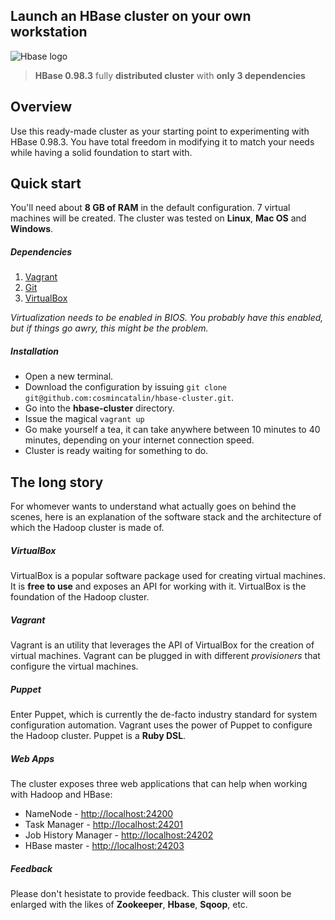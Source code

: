 ## Launch an HBase cluster on your own workstation

![Hbase logo](http://archive.cloudera.com/cdh4/cdh/4/hbase-0.94.2-cdh4.2.0/images/hbase_logo.png)

> **HBase 0.98.3** fully **distributed cluster** with **only 3 dependencies**

## Overview

Use this ready-made cluster as your starting point to experimenting with HBase 0.98.3. You have total freedom in modifying it to match your needs while having a solid foundation to start with.

## Quick start

You'll need about **8 GB of RAM** in the default configuration. 7 virtual machines will be created. The cluster was tested on **Linux**, **Mac OS** and **Windows**.

##### Dependencies

1. [Vagrant](http://www.vagrantup.com/downloads.html)
2. [Git](http://git-scm.com/downloads)
3. [VirtualBox](https://www.virtualbox.org/wiki/Downloads)

*Virtualization needs to be enabled in BIOS. You probably have this enabled, but if things go awry, this might be the problem.*

##### Installation

* Open a new terminal.
* Download the configuration by issuing `git clone git@github.com:cosmincatalin/hbase-cluster.git`.
* Go into the **hbase-cluster** directory.
* Issue the magical `vagrant up`
* Go make yourself a tea, it can take anywhere between 10 minutes to 40 minutes, depending on your internet connection speed.
* Cluster is ready waiting for something to do.

## The long story

For whomever wants to understand what actually goes on behind the scenes, here is an explanation of the software stack and the architecture of which the Hadoop cluster is made of.

##### VirtualBox

VirtualBox is a popular software package used for creating virtual machines. It is **free to use** and exposes an API for working with it. VirtualBox is the foundation of the Hadoop cluster.

##### Vagrant

Vagrant is an utility that leverages the API of VirtualBox for the creation of virtual machines. Vagrant can be plugged in with different *provisioners* that configure the virtual machines.

##### Puppet

Enter Puppet, which is currently the de-facto industry standard for system configuration automation. Vagrant uses the power of Puppet to configure the Hadoop cluster. Puppet is a **Ruby DSL**.

##### Web Apps

The cluster exposes three web applications that can help when working with Hadoop and HBase:

* NameNode - [http://localhost:24200](http://localhost:24200)
* Task Manager - [http://localhost:24201](http://localhost:24201)
* Job History Manager - [http://localhost:24202](http://localhost:24202)
* HBase master - [http://localhost:24203](http://localhost:24203)

##### Feedback

Please don't hesistate to provide feedback. This cluster will soon be enlarged with the likes of **Zookeeper**, **Hbase**, **Sqoop**, etc.
